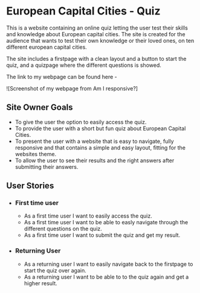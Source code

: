 # European Capital Cities - Quiz

This is a website containing an online quiz letting the user test their skills and knowledge about European capital cities.
The site is created for the audience that wants to test their own knowledge or their loved ones, on ten different european capital cities.  

The site includes a firstpage with a clean layout and a button to start the quiz, and a quizpage where the different questions is showed. 


The link to my webpage can be found here -

![Screenshot of my webpage from Am I responsive?]

## Site Owner Goals

- To give the user the option to easily access the quiz. 
- To provide the user with a short but fun quiz about European Capital Cities. 
- To present the user with a website that is easy to navigate, fully responsive and that contains a simple and easy layout, fitting for the websites theme. 
- To allow the user to see their results and the right answers after submitting their answers.

## User Stories

- ### First time user

  - As a first time user I want to easily access the quiz. 
  - As a first time user I want to be able to easly navigate through the different questions on the quiz. 
  - As a first time user I want to submit the quiz and get my result. 

- ### Returning User

  - As a returning user I want to easily navigate back to the firstpage to start the quiz over again. 
  - As a returning user I want to be able to to the quiz again and get a higher result. 
